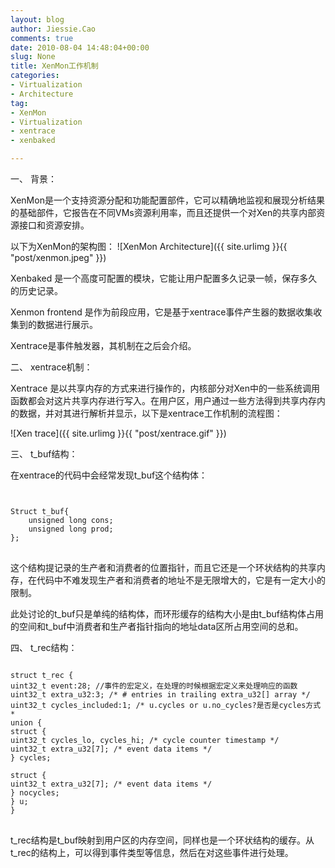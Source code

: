 ```yaml
---
layout: blog
author: Jiessie.Cao
comments: true
date: 2010-08-04 14:48:04+00:00
slug: None
title: XenMon工作机制
categories:
- Virtualization
- Architecture
tag:
- XenMon
- Virtualization
- xentrace
- xenbaked

---
```


一、 背景：


XenMon是一个支持资源分配和功能配置部件，它可以精确地监视和展现分析结果的基础部件，它报告在不同VMs资源利用率，而且还提供一个对Xen的共享内部资源接口和资源安排。


以下为XenMon的架构图：
![XenMon Architecture]({{ site.urlimg }}{{ "post/xenmon.jpeg" }})

<!-- more -->
  Xenbaked 是一个高度可配置的模块，它能让用户配置多久记录一帧，保存多久的历史记录。

 

Xenmon frontend 是作为前段应用，它是基于xentrace事件产生器的数据收集收集到的数据进行展示。

 

Xentrace是事件触发器，其机制在之后会介绍。

 

二、 xentrace机制：

 

Xentrace 是以共享内存的方式来进行操作的，内核部分对Xen中的一些系统调用函数都会对这片共享内存进行写入。在用户区，用户通过一些方法得到共享内存内的数据，并对其进行解析并显示，以下是xentrace工作机制的流程图：

 ![Xen trace]({{ site.urlimg }}{{ "post/xentrace.gif" }})

三、 t_buf结构：

 

在xentrace的代码中会经常发现t_buf这个结构体：

<pre>
<code>

Struct t_buf{
	unsigned long cons;
	unsigned long prod; 
};
</code>
</pre>
 

这个结构提记录的生产者和消费者的位置指针，而且它还是一个环状结构的共享内存，在代码中不难发现生产者和消费者的地址不是无限增大的，它是有一定大小的限制。

 

此处讨论的t_buf只是单纯的结构体，而环形缓存的结构大小是由t_buf结构体占用的空间和t_buf中消费者和生产者指针指向的地址data区所占用空间的总和。

 

四、 t_rec结构：

 
<pre>
<code>
struct t_rec {
uint32_t event:28; //事件的宏定义，在处理的时候根据宏定义来处理响应的函数
uint32_t extra_u32:3; /* # entries in trailing extra_u32[] array */
uint32_t cycles_included:1; /* u.cycles or u.no_cycles?是否是cycles方式 *
union {
struct {
uint32_t cycles_lo, cycles_hi; /* cycle counter timestamp */
uint32_t extra_u32[7]; /* event data items */
} cycles;

struct {
uint32_t extra_u32[7]; /* event data items */
} nocycles;
} u;      
}
</code>
</pre>


t_rec结构是t_buf映射到用户区的内存空间，同样也是一个环状结构的缓存。从t_rec的结构上，可以得到事件类型等信息，然后在对这些事件进行处理。
